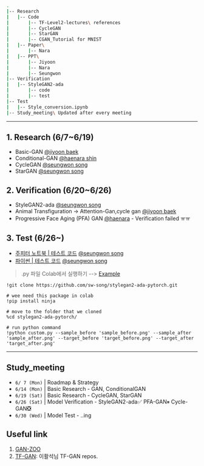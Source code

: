 ```bash
.
|-- Research
|   |-- Code
|       |-- TF-Level2-lectures\ references
|       |-- CycleGAN
|       |-- StarGAN
|       |-- CGAN_Tutorial for MNIST
|   |-- Paper\
|       |-- Nara
|   |-- PPT\
|       |-- Jiyoon
|       |-- Nara
|       |-- Seungwon 
|-- Verification
|   |-- StyleGAN2-ada
|       |-- code
|       |-- test
|-- Test
|   |-- Style_conversion.ipynb
|-- Study_meeting\ Updated after every meeting

```
---
## 1. Research (6/7~6/19)
- Basic-GAN [@jiyoon baek](https://github.com/jiyoonbaekbaek)
- Conditional-GAN [@haenara shin](https://github.com/haenara-shin)
- CycleGAN [@seungwon song](https://github.com/sw-song)
- StarGAN [@seungwon song](https://github.com/sw-song)

## 2. Verification (6/20~6/26)
- StyleGAN2-ada [@seungwon song](https://github.com/sw-song)
- Animal Transfiguration -> Attention-Gan,cycle gan [@jiyoon baek](https://github.com/jiyoonbaekbaek)
- Progressive Face Aging (PFA) GAN [@haenara](https://github.com/Hzzone/PFA-GAN) - Verification failed ㅠㅠ

## 3. Test (6/26~)
- [주피터 노트북 | 테스트 코드](https://github.com/haenara-shin/GAN_Project/blob/master/Test/style_conversion.ipynb) [@seungwon song](https://github.com/sw-song)
- [파이썬 | 테스트 코드](https://github.com/sw-song/stylegan2-ada-pytorch/blob/main/custom.py) [@seungwon song](https://github.com/sw-song)

> .py 파일 Colab에서 실행하기 --> [Example](https://github.com/haenara-shin/GAN_Project/blob/master/Test/style_conversion_using_py_in_colab.ipynb)
```
!git clone https://github.com/sw-song/stylegan2-ada-pytorch.git

# wee need this package in colab
!pip install ninja

# move to the folder that we cloned
%cd stylegan2-ada-pytorch/ 

# run python command
!python custom.py --sample_before 'sample_before.png' --sample_after 'sample_after.png' --target_before 'target_before.png' --target_after 'target_after.png'
```


---
## Study_meeting
- `6/ 7 (Mon)` | Roadmap & Strategy
- `6/14 (Mon)` | Basic Research - GAN, ConditionalGAN
- `6/19 (Sat)` | Basic Research - CycleGAN, StarGAN
- `6/26 (Sat)` | Model Verification - StyleGAN2-ada✅ PFA-GAN⏸ Cycle-GAN❎
- `6/30 (Wed)` | Model Test - ..ing

## Useful link 
1. [GAN-ZOO](https://github.com/hindupuravinash/the-gan-zoo)
2. [TF-GAN](https://github.com/hwalsuklee/tensorflow-generative-model-collections): 이활석님 TF-GAN repos. 
